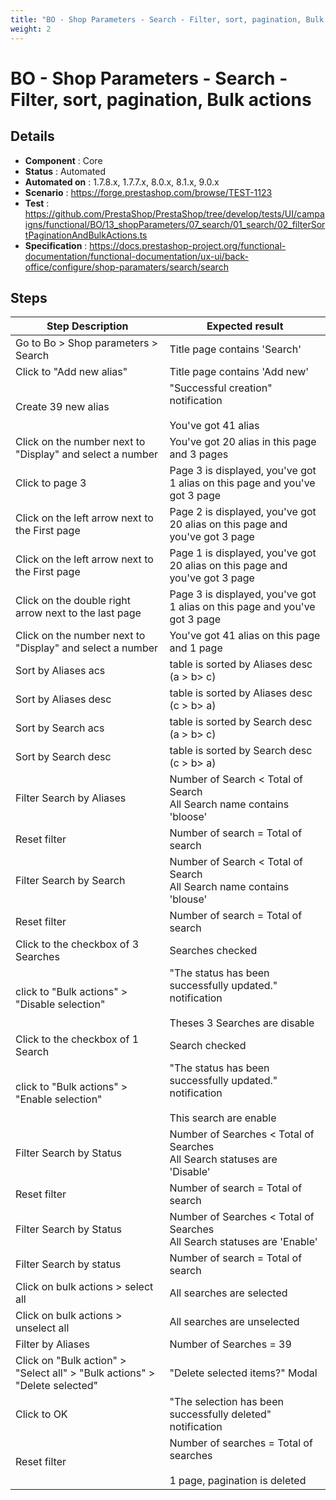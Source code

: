 ```yaml
---
title: "BO - Shop Parameters - Search - Filter, sort, pagination, Bulk actions"
weight: 2
---
```


# BO - Shop Parameters - Search - Filter, sort, pagination, Bulk actions
## Details
* **Component** : Core
* **Status** : Automated
* **Automated on** : 1.7.8.x, 1.7.7.x, 8.0.x, 8.1.x, 9.0.x
* **Scenario** : https://forge.prestashop.com/browse/TEST-1123
* **Test** : https://github.com/PrestaShop/PrestaShop/tree/develop/tests/UI/campaigns/functional/BO/13_shopParameters/07_search/01_search/02_filterSortPaginationAndBulkActions.ts
* **Specification** : https://docs.prestashop-project.org/functional-documentation/functional-documentation/ux-ui/back-office/configure/shop-paramaters/search/search

## Steps
| Step Description | Expected result |
| ----- | ----- |
| Go to Bo > Shop parameters > Search | Title page contains 'Search' |
| Click to "Add new alias" | Title page contains 'Add new' |
| Create 39 new alias | "Successful creation" notification<br><br>You've got 41 alias |
| Click on the number next to "Display" and select a number | You've got 20 alias in this page and 3 pages |
| Click to page 3 | Page 3 is displayed, you've got 1 alias on this page and you've got 3 page |
| Click on the left arrow next to the First page | Page 2 is displayed, you've got 20 alias on this page and you've got 3 page |
| Click on the left arrow next to the First page | Page 1 is displayed, you've got 20 alias on this page and you've got 3 page |
| Click on the double right arrow next to the last page | Page 3 is displayed, you've got 1 alias on this page and you've got 3 page |
| Click on the number next to "Display" and select a number | You've got 41 alias on this page and 1 page |
| Sort by Aliases acs | table is sorted by Aliases desc (a > b> c) |
| Sort by Aliases desc | table is sorted by Aliases desc (c > b> a) |
| Sort by Search acs | table is sorted by Search desc (a > b> c) |
| Sort by Search desc | table is sorted by Search desc (c > b> a) |
| Filter Search by Aliases | Number of Search < Total of Search<br>All Search name contains 'bloose' |
| Reset filter | Number of search = Total of search |
| Filter Search by Search | Number of Search < Total of Search<br>All Search name contains 'blouse' |
| Reset filter | Number of search = Total of search |
| Click to the checkbox of 3 Searches | Searches checked |
| click to "Bulk actions" > "Disable selection" | "The status has been successfully updated." notification<br><br>Theses 3 Searches are disable |
| Click to the checkbox of 1 Search | Search checked |
| click to "Bulk actions" > "Enable selection" | "The status has been successfully updated." notification<br><br>This search are enable |
| Filter Search by Status | Number of Searches < Total of Searches<br>All Search statuses are 'Disable' |
| Reset filter | Number of search = Total of search |
| Filter Search by Status | Number of Searches < Total of Searches<br>All Search statuses are 'Enable' |
| Filter Search by status | Number of search = Total of search |
| Click on bulk actions > select all | All searches are selected |
| Click on bulk actions > unselect all | All searches are unselected |
| Filter by Aliases | Number of Searches = 39 |
| Click on "Bulk action" > "Select all" > "Bulk actions" > "Delete selected" | "Delete selected items?" Modal |
| Click to OK | "The selection has been successfully deleted" notification |
| Reset filter | Number of searches = Total of searches <br><br>1 page, pagination is deleted |
